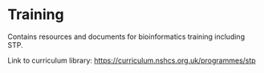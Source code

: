 # Training

Contains resources and documents for bioinformatics training including STP.

Link to curriculum library: https://curriculum.nshcs.org.uk/programmes/stp

